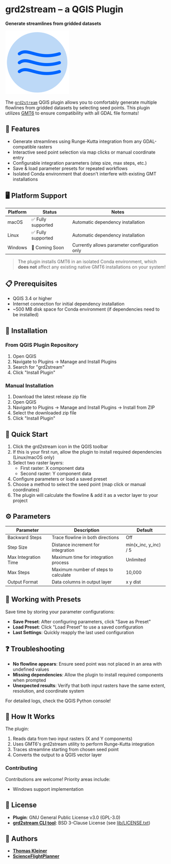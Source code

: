 # grd2stream – a QGIS Plugin

**Generate streamlines from gridded datasets**

![grd2stream logo](icon.png)

The [`grd2stream`](https://scienceflightplanner.github.io/grd2stream/) QGIS plugin allows you to comfortably generate multiple flowlines from gridded datasets by selecting seed points. This plugin utilizes [GMT6](https://docs.generic-mapping-tools.org/latest/devdocs/api.html) to ensure compatibility with all GDAL file formats!

## 🌟 Features

- Generate streamlines using Runge-Kutta integration from any GDAL-compatible rasters
- Interactive seed point selection via map clicks or manual coordinate entry
- Configurable integration parameters (step size, max steps, etc.)
- Save & load parameter presets for repeated workflows
- Isolated Conda environment that doesn't interfere with existing GMT installations

## 🖥️ Platform Support

| Platform | Status | Notes |
|----------|--------|-------|
| macOS    | ✅ Fully supported | Automatic dependency installation |
| Linux    | ✅ Fully supported | Automatic dependency installation |
| Windows  | 🚧 Coming Soon | Currently allows parameter configuration only |

> The plugin installs GMT6 in an isolated Conda environment, which **does not** affect any existing native GMT6 installations on your system!

## 📋 Prerequisites

- QGIS 3.4 or higher
- Internet connection for initial dependency installation
- ~500 MB disk space for Conda environment (if dependencies need to be installed)

## 🔧 Installation

### From QGIS Plugin Repository

1. Open QGIS
2. Navigate to Plugins → Manage and Install Plugins
3. Search for "grd2stream"
4. Click "Install Plugin"

### Manual Installation

1. Download the latest release zip file
2. Open QGIS
3. Navigate to Plugins → Manage and Install Plugins → Install from ZIP
4. Select the downloaded zip file
5. Click "Install Plugin"

## 🚀 Quick Start

1. Click the grd2stream icon in the QGIS toolbar
2. If this is your first run, allow the plugin to install required dependencies (Linux/macOS only)
3. Select two raster layers:
   - First raster: X component data
   - Second raster: Y component data
4. Configure parameters or load a saved preset
5. Choose a method to select the seed point (map click or manual coordinates)
6. The plugin will calculate the flowline & add it as a vector layer to your project

## ⚙️ Parameters

| Parameter | Description | Default |
|-----------|-------------|---------|
| Backward Steps | Trace flowline in both directions | Off |
| Step Size | Distance increment for integration | min(x_inc, y_inc) / 5 |
| Max Integration Time | Maximum time for integration process | Unlimited |
| Max Steps | Maximum number of steps to calculate | 10,000 |
| Output Format | Data columns in output layer | x y dist |

## 🧰 Working with Presets

Save time by storing your parameter configurations:

- **Save Preset**: After configuring parameters, click "Save as Preset"
- **Load Preset**: Click "Load Preset" to use a saved configuration
- **Last Settings**: Quickly reapply the last used configuration

## ❓ Troubleshooting

- **No flowline appears**: Ensure seed point was not placed in an area with undefined values
- **Missing dependencies**: Allow the plugin to install required components when prompted
- **Unexpected results**: Verify that both input rasters have the same extent, resolution, and coordinate system

For detailed logs, check the QGIS Python console!

## 🔄 How It Works

The plugin:
1. Reads data from two input rasters (X and Y components)
2. Uses GMT6's grd2stream utility to perform Runge-Kutta integration
3. Traces streamline starting from chosen seed point
4. Converts the output to a QGIS vector layer

### Contributing

Contributions are welcome! Priority areas include:
- Windows support implementation

## 📜 License

- **Plugin**: GNU General Public License v3.0 (GPL-3.0)
- [**grd2stream CLI tool**](https://github.com/tkleiner/grd2stream): BSD 3-Clause License (see [lib/LICENSE.txt](lib/LICENSE.txt))

## 👥 Authors

- [**Thomas Kleiner**](https://github.com/tkleiner)
- [**ScienceFlightPlanner**](https://github.com/ScienceFlightPlanner)
